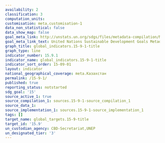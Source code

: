 ```yaml
---
availability: 2
classification: 3
computation_units:
customisation: meta.customisation-1
data_non_statistical: false
data_show_map: false
goal_meta_link: http://unstats.un.org/sdgs/files/metadata-compilation/Metadata-Goal-15.pdf
goal_meta_link_text: United Nations Sustainable Development Goals Metadata (pdf 456kB)
graph_title: global_indicators.15-9-1-title
graph_type: line
indicator_number: 15.9.1
indicator_name: global_indicators.15-9-1-title
indicator_sort_order: 15-09-01
layout: indicator
national_geographical_coverage: meta.Казахстан
permalink: /15-9-1/
published: true
reporting_status: notstarted
sdg_goal: '15'
source_active_1: true
source_compilation_1: sources.15-9-1-source_compilation_1
source_data_1:
source_implementation_1: sources.15-9-1-source_implementation_1
tags: []
target_name: global_targets.15-9-title
target_id: '15.9'
un_custodian_agency: CBD-Secretariat,UNEP
un_designated_tier: '3'
---
```

